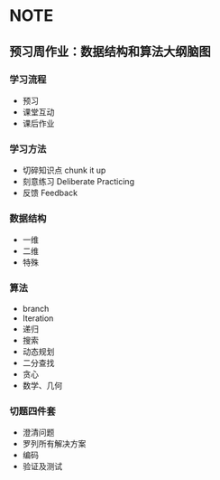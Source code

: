 # NOTE

## 预习周作业：数据结构和算法大纲脑图

### 学习流程
+ 预习  
+ 课堂互动  
+ 课后作业

### 学习方法
+ 切碎知识点 chunk it up
+ 刻意练习 Deliberate Practicing
+ 反馈 Feedback

### 数据结构
+ 一维
+ 二维
+ 特殊

### 算法
+ branch
+ Iteration
+ 递归
+ 搜索
+ 动态规划
+ 二分查找
+ 贪心
+ 数学、几何

### 切题四件套
+ 澄清问题
+ 罗列所有解决方案
+ 编码
+ 验证及测试

